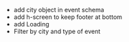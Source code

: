 + add city object in event schema
+ add h-screen to keep footer at bottom
+ add Loading 
+ Filter by city and type of event

